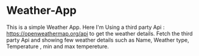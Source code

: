 # Weather-App
This is a simple Weather App.
Here I'm Using a third party Api : https://openweathermap.org/api to get the weather details.
Fetch the third party Api and showing few weather details such as Name, Weather type, Temperature , min and max tempereture.

